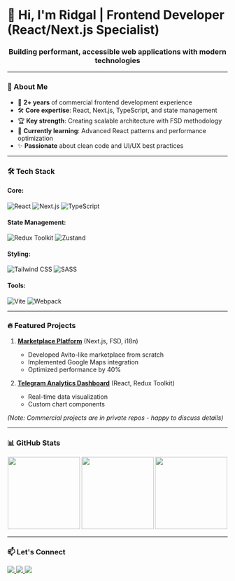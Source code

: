 # 👋 Hi, I'm Ridgal | Frontend Developer (React/Next.js Specialist)

<h3 align="center">Building performant, accessible web applications with modern technologies</h3>

---

### 🚀 About Me

- 💼 **2+ years** of commercial frontend development experience
- 🛠 **Core expertise**: React, Next.js, TypeScript, and state management
- 🏆 **Key strength**: Creating scalable architecture with FSD methodology
- 🌱 **Currently learning**: Advanced React patterns and performance optimization
- ✨ **Passionate** about clean code and UI/UX best practices

---

### 🛠 Tech Stack

#### Core:
![React](https://img.shields.io/badge/React-61DAFB?style=for-the-badge&logo=react&logoColor=white)
![Next.js](https://img.shields.io/badge/Next.js-000000?style=for-the-badge&logo=nextdotjs&logoColor=white)
![TypeScript](https://img.shields.io/badge/TypeScript-3178C6?style=for-the-badge&logo=typescript&logoColor=white)

#### State Management:
![Redux Toolkit](https://img.shields.io/badge/Redux_Toolkit-764ABC?style=for-the-badge&logo=redux&logoColor=white)
![Zustand](https://img.shields.io/badge/Zustand-000?style=for-the-badge)

#### Styling:
![Tailwind CSS](https://img.shields.io/badge/Tailwind_CSS-06B6D4?style=for-the-badge&logo=tailwindcss&logoColor=white)
![SASS](https://img.shields.io/badge/SASS-CC6699?style=for-the-badge&logo=sass&logoColor=white)

#### Tools:
![Vite](https://img.shields.io/badge/Vite-646CFF?style=for-the-badge&logo=vite&logoColor=white)
![Webpack](https://img.shields.io/badge/Webpack-8DD6F9?style=for-the-badge&logo=webpack&logoColor=black)

---

### 🔥 Featured Projects

1. **[Marketplace Platform](link)** (Next.js, FSD, i18n)  
   - Developed Avito-like marketplace from scratch
   - Implemented Google Maps integration
   - Optimized performance by 40%

2. **[Telegram Analytics Dashboard](link)** (React, Redux Toolkit)  
   - Real-time data visualization
   - Custom chart components

*(Note: Commercial projects are in private repos - happy to discuss details)*

---

### 📊 GitHub Stats

<div align="center">
  <img height="165" src="https://github-readme-stats.vercel.app/api?username=Ridgal&show_icons=true&theme=radical&hide_border=true" />
  <img height="165" src="https://github-readme-stats.vercel.app/api/top-langs/?username=Ridgal&layout=compact&theme=radical&hide_border=true&exclude_repo=repo1,repo2" />
  <img height="165" src="https://github-readme-streak-stats.herokuapp.com/?user=Ridgal&theme=radical&hide_border=true" />
</div>

---

### 📫 Let's Connect

<p align="left">
  <a href="mailto:planetstoun@mail.ru">
    <img src="https://img.shields.io/badge/Email-D14836?style=for-the-badge&logo=gmail&logoColor=white" />
  </a>
  <a href="https://t.me/somalinsky">
    <img src="https://img.shields.io/badge/Telegram-2CA5E0?style=for-the-badge&logo=telegram&logoColor=white" />
  </a>
  <a href="[Your LinkedIn]">
    <img src="https://img.shields.io/badge/LinkedIn-0077B5?style=for-the-badge&logo=linkedin&logoColor=white" />
  </a>
</p>



